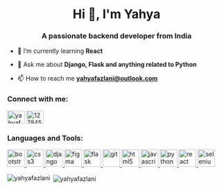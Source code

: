 <h1 align="center">Hi 👋, I'm Yahya</h1>
<h3 align="center">A passionate backend developer from India</h3>

- 🌱 I’m currently learning **React**

- 💬 Ask me about **Django, Flask and anything related to Python**

- 📫 How to reach me **yahyafazlani@outlook.com**

<h3 align="left">Connect with me:</h3>
<p align="left">
<a href="https://dev.to/yahyafazlani" target="blank"><img align="center" src="https://cdn.jsdelivr.net/npm/simple-icons@3.0.1/icons/dev-dot-to.svg" alt="yahyafazlani" height="30" width="40" /></a>
<a href="https://stackoverflow.com/users/12784567" target="blank"><img align="center" src="https://cdn.jsdelivr.net/npm/simple-icons@3.0.1/icons/stackoverflow.svg" alt="12784567" height="30" width="40" /></a>
</p>

<h3 align="left">Languages and Tools:</h3>
<p align="left"> <a href="https://getbootstrap.com" target="_blank"> <img src="https://devicons.github.io/devicon/devicon.git/icons/bootstrap/bootstrap-plain.svg" alt="bootstrap" width="40" height="40"/> </a> <a href="https://www.w3schools.com/css/" target="_blank"> <img src="https://devicons.github.io/devicon/devicon.git/icons/css3/css3-original-wordmark.svg" alt="css3" width="40" height="40"/> </a> <a href="https://www.djangoproject.com/" target="_blank"> <img src="https://devicons.github.io/devicon/devicon.git/icons/django/django-original.svg" alt="django" width="40" height="40"/> </a> <a href="https://www.figma.com/" target="_blank"> <img src="https://www.vectorlogo.zone/logos/figma/figma-icon.svg" alt="figma" width="40" height="40"/> </a> <a href="https://flask.palletsprojects.com/" target="_blank"> <img src="https://www.vectorlogo.zone/logos/pocoo_flask/pocoo_flask-icon.svg" alt="flask" width="40" height="40"/> </a> <a href="https://git-scm.com/" target="_blank"> <img src="https://www.vectorlogo.zone/logos/git-scm/git-scm-icon.svg" alt="git" width="40" height="40"/> </a> <a href="https://www.w3.org/html/" target="_blank"> <img src="https://devicons.github.io/devicon/devicon.git/icons/html5/html5-original-wordmark.svg" alt="html5" width="40" height="40"/> </a> <a href="https://developer.mozilla.org/en-US/docs/Web/JavaScript" target="_blank"> <img src="https://devicons.github.io/devicon/devicon.git/icons/javascript/javascript-original.svg" alt="javascript" width="40" height="40"/> </a> <a href="https://www.python.org" target="_blank"> <img src="https://devicons.github.io/devicon/devicon.git/icons/python/python-original.svg" alt="python" width="40" height="40"/> </a> <a href="https://reactjs.org/" target="_blank"> <img src="https://devicons.github.io/devicon/devicon.git/icons/react/react-original-wordmark.svg" alt="react" width="40" height="40"/> </a> <a href="https://www.selenium.dev" target="_blank"> <img src="https://raw.githubusercontent.com/detain/svg-logos/780f25886640cef088af994181646db2f6b1a3f8/svg/selenium-logo.svg" alt="selenium" width="40" height="40"/> </a> </p>

<p><img align="left" src="https://github-readme-stats.vercel.app/api/top-langs?username=yahyafazlani&show_icons=true&locale=en&layout=compact" alt="yahyafazlani" /></p>

<p>&nbsp;<img align="center" src="https://github-readme-stats.vercel.app/api?username=yahyafazlani&show_icons=true&locale=en" alt="yahyafazlani" /></p>
